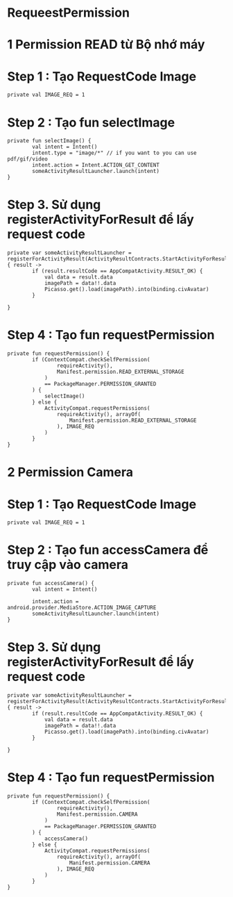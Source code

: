 # RequeestPermission


# 1 Permission READ từ Bộ nhớ máy 


# Step 1 : Tạo RequestCode Image
```
private val IMAGE_REQ = 1
```


# Step 2 : Tạo fun selectImage
```
private fun selectImage() {
        val intent = Intent()
        intent.type = "image/*" // if you want to you can use pdf/gif/video
        intent.action = Intent.ACTION_GET_CONTENT
        someActivityResultLauncher.launch(intent)
}
```


# Step 3.  Sử dụng registerActivityForResult để lấy request code
```
private var someActivityResultLauncher = registerForActivityResult(ActivityResultContracts.StartActivityForResult()) { result ->
        if (result.resultCode == AppCompatActivity.RESULT_OK) {
            val data = result.data
            imagePath = data!!.data
            Picasso.get().load(imagePath).into(binding.civAvatar)
        }

}
```


# Step 4 : Tạo fun requestPermission
```
private fun requestPermission() {
        if (ContextCompat.checkSelfPermission(
                requireActivity(),
                Manifest.permission.READ_EXTERNAL_STORAGE
            )
            == PackageManager.PERMISSION_GRANTED
        ) {
            selectImage()
        } else {
            ActivityCompat.requestPermissions(
                requireActivity(), arrayOf(
                    Manifest.permission.READ_EXTERNAL_STORAGE
                ), IMAGE_REQ
            )
        }
}
```


# 2 Permission Camera

# Step 1 : Tạo RequestCode Image
```
private val IMAGE_REQ = 1
```


# Step 2 : Tạo fun accessCamera để truy cập vào camera
```
private fun accessCamera() {
        val intent = Intent()
       
        intent.action = android.provider.MediaStore.ACTION_IMAGE_CAPTURE
        someActivityResultLauncher.launch(intent)
}
```


# Step 3.  Sử dụng registerActivityForResult để lấy request code
```
private var someActivityResultLauncher = registerForActivityResult(ActivityResultContracts.StartActivityForResult()) { result ->
        if (result.resultCode == AppCompatActivity.RESULT_OK) {
            val data = result.data
            imagePath = data!!.data
            Picasso.get().load(imagePath).into(binding.civAvatar)
        }

}
```


# Step 4 : Tạo fun requestPermission
```
private fun requestPermission() {
        if (ContextCompat.checkSelfPermission(
                requireActivity(),
                Manifest.permission.CAMERA
            )
            == PackageManager.PERMISSION_GRANTED
        ) {
            accessCamera()
        } else {
            ActivityCompat.requestPermissions(
                requireActivity(), arrayOf(
                    Manifest.permission.CAMERA
                ), IMAGE_REQ
            )
        }
}
```
